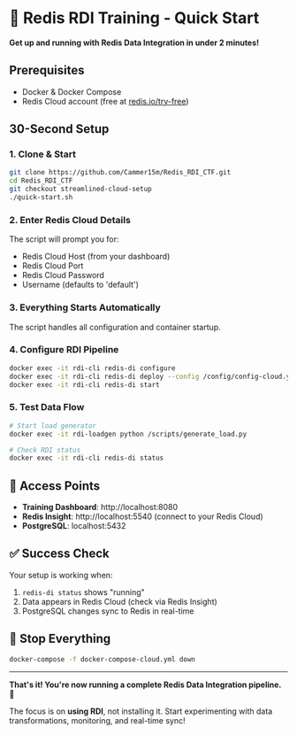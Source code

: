 # 🚀 Redis RDI Training - Quick Start

**Get up and running with Redis Data Integration in under 2 minutes!**

## Prerequisites
- Docker & Docker Compose
- Redis Cloud account (free at [redis.io/try-free](https://redis.io/try-free))

## 30-Second Setup

### 1. Clone & Start
```bash
git clone https://github.com/Cammer15m/Redis_RDI_CTF.git
cd Redis_RDI_CTF
git checkout streamlined-cloud-setup
./quick-start.sh
```

### 2. Enter Redis Cloud Details
The script will prompt you for:
- Redis Cloud Host (from your dashboard)
- Redis Cloud Port
- Redis Cloud Password
- Username (defaults to 'default')

### 3. Everything Starts Automatically
The script handles all configuration and container startup.

### 4. Configure RDI Pipeline
```bash
docker exec -it rdi-cli redis-di configure
docker exec -it rdi-cli redis-di deploy --config /config/config-cloud.yaml
docker exec -it rdi-cli redis-di start
```

### 5. Test Data Flow
```bash
# Start load generator
docker exec -it rdi-loadgen python /scripts/generate_load.py

# Check RDI status
docker exec -it rdi-cli redis-di status
```

## 🎯 Access Points
- **Training Dashboard**: http://localhost:8080
- **Redis Insight**: http://localhost:5540 (connect to your Redis Cloud)
- **PostgreSQL**: localhost:5432

## ✅ Success Check
Your setup is working when:
1. `redis-di status` shows "running"
2. Data appears in Redis Cloud (check via Redis Insight)
3. PostgreSQL changes sync to Redis in real-time

## 🛑 Stop Everything
```bash
docker-compose -f docker-compose-cloud.yml down
```

---

**That's it! You're now running a complete Redis Data Integration pipeline.** 🎉

The focus is on **using RDI**, not installing it. Start experimenting with data transformations, monitoring, and real-time sync!
